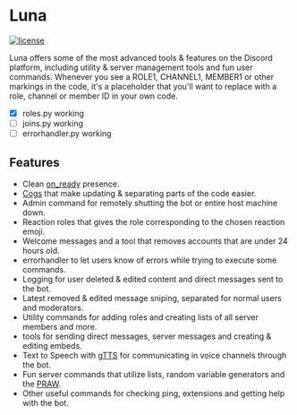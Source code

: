 # Luna
[![license](https://camo.githubusercontent.com/e8d5c98b8acdc98a82b8e1b03c8c256539417ce8eb7199f0e20e50edc50f6d03/68747470733a2f2f696d672e736869656c64732e696f2f6769746875622f6c6963656e73652f61707075313233322f446973636f72642d53656c66626f742e7376673f7374796c653d666c61742d737175617265)](https://github.com/Wanrell/Lunabot/blob/main/LICENSE)

Luna offers some of the most advanced tools &amp; features on the Discord platform, including utility &amp; server management tools and fun user commands. Whenever you see a ROLE1, CHANNEL1, MEMBER1 or other markings in the code, it's a placeholder that you'll want to replace with a role, channel or member ID in your own code. 

- [x] roles.py working
- [ ] joins.py working
- [ ] errorhandler.py working

## Features
- Clean [on_ready](https://i.imgur.com/dcVcRvx.png) presence.
- [Cogs](https://discordpy.readthedocs.io/en/stable/ext/commands/cogs.html) that make updating & separating parts of the code easier. 
- Admin command for remotely shutting the bot or entire host machine down.
- Reaction roles that gives the role corresponding to the chosen reaction emoji.
- Welcome messages and a tool that removes accounts that are under 24 hours old. 
- errorhandler to let users know of errors while trying to execute some commands. 
- Logging for user deleted & edited content and direct messages sent to the bot. 
- Latest removed & edited message sniping, separated for normal users and moderators.
- Utility commands for adding roles and creating lists of all server members and more.
- tools for sending direct messages, server messages and creating & editing embeds.
- Text to Speech with [gTTS](https://pypi.org/project/gTTS/) for communicating in voice channels through the bot. 
- Fun server commands that utilize lists, random variable generators and the [PRAW](https://praw.readthedocs.io/en/stable/).
- Other useful commands for checking ping, extensions and getting help with the bot.
